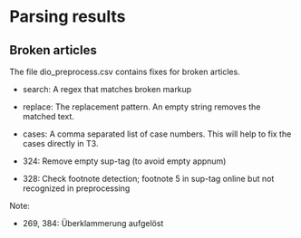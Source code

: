 # Parsing results

## Broken articles

The file dio_preprocess.csv contains fixes for broken articles.

- search:  A regex that matches broken markup
- replace: The replacement pattern. 
           An empty string removes the matched text.
- cases:   A comma separated list of case numbers.
           This will help to fix the cases directly in T3. 
 

- 324: Remove empty sup-tag (to avoid empty appnum)
- 328: Check footnote detection; footnote 5 in sup-tag online but not recognized in preprocessing

Note:   
- 269, 384: Überklammerung aufgelöst
